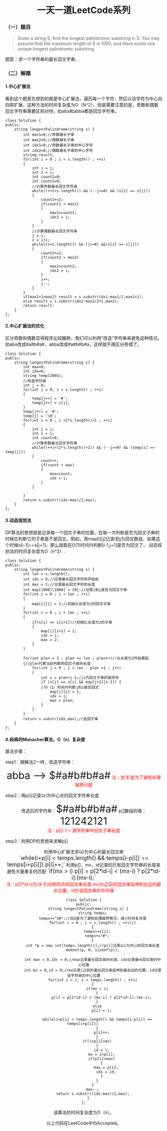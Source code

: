 # <center>一天一道LeetCode系列<center/>
### （一）题目

> Given a string S, find the longest palindromic substring in S. You may
> assume that the maximum length of S is 1000, and there exists one
> unique longest palindromic substring.

题意：求一个字符串的最长回文字串。

### （二）解题
#### 1.中心扩展法
看到这个题首先想到的就是中心扩展法，遍历每一个字符，然后以该字符为中心向四周扩展，这种方法的时间复杂度为O（N^2），但是需要注意的是，奇数和偶数回文字符串需要区别对待，如aba和abba都是回文字符串。
```
class Solution {
public:
    string longestPalindrome(string s) {
        int max1=0;//奇数最长子串
        int max2=0;//偶数最长子串
        int idx1=0;//奇数最长子串的中心字符
        int idx2=0;//偶数最长子串的中心字符
        string result;
        for(int i = 0 ; i < s.length() ; ++i)
        {
            int j = i;
            int z = i;
            int count1=0;
            int count2=0;
            //计算奇数最长回文字符串
            while((++z<s.length()) && (--j>=0) && (s[z] == s[j]))
            {
                count1+=2;
                if(count1 > max1) 
                {
                    max1=count1;
                    idx1 = i;
                }
            } 
            //计算偶数最长回文字符串
            j = i;
            z = i+1;
            while((z<s.length()) && (j>=0) &&(s[z] == s[j]))
            {
                count2+=2;
                if(count2 > max2) 
                {
                    max2=count2;
                    idx2 = i;
                }
                z++;
                j--;
            }
        }
        if(max1+1>max2) result = s.substr(idx1-max1/2,max1+1);
        else result = s.substr(idx2-max2/2+1,max2);
        return result;
    }
};
```
#### 2.中心扩展法的优化
区分奇数和偶数显得程序比较臃肿，我们可以利用“改造“字符串来避免这种情况。如aba改成#a#b#a#，abba改成#a#b#b#a，这样就不用区分奇偶了。
```
class Solution {
public:
    string longestPalindrome(string s) {
        int max=0;
        int idx=0;
        string temp[2005];
        //改造字符串
        int j = 0;
        for(int i = 0; i < s.length() ; ++i)
        {
            temp[j++] = '#';
            temp[j++] = s[i];
        }
        temp[j++] = '#';
        temp[j] = '\0';
        for(int i = 0 ; i <2*s.length()+1 ; ++i)
        {
            int j = i;
            int z = i;
            int count=0;
            //计算奇数最长回文字符串
            while((++z<(2*s.length()+1)) && (--j>=0) && (temp[z] == temp[j]))
            {
                count++;
                if(count > max) 
                {
                    max=count;
                    idx = i;
                }
            } 
           
        }
        return s.substr((idx-max)/2,max);
    }
};
```
#### 3.动态规划法
DP算法的思想就是记录每一个回文子串的位置，在每一次判断是否为回文子串的时候先判断它的子串是不是回文，例如，用map[i][j]记录i到j为回文数组，如果这个时候s[i-1]==s[j+1]，那么就能在O(1)时间内判断[i-1,j+1]是否为回文了。
动态规划法的时间复杂度为O（n^2）.

```
class Solution {
public:
    string longestPalindrome(string s) {
        int len = s.length();
        int idx = 0;//记录最长回文字符的开始处
        int max = 1;//记录最长回文字符的长度
        int map[1000][1000] = {0};//记录i到j是否为回文子串
        for(int i = 0 ; i < len ; ++i)
        {
            map[i][i] = 1;//初始化长度为1的回文子串
        }
        for(int i = 0 ; i < len ; ++i)
        {
            if(s[i] == s[i+1])//初始化长度为2的子串
            {
                map[i][i+1] = 1;
                idx = i;
                max = 2;
            }
        }
        
        for(int plen = 3 ; plen <= len ; plen++)//从长度为3开始算起
        {//plen代表当前判断的回文子串的长度
            for(int j = 0 ; j < len - plen +1 ; j++)
            {
                int z = plen+j-1;//z为回文子串的尾序号
                if (s[j] == s[z] && map[j+1][z-1]) {
                //O（1）时间内判断j到z是否回文
                    map[j][z] = 1;
                    idx = j;
                    max = plen;    
                }
            }
        }
        return s.substr(idx,max);//返回子串
    }
};
```
#### 4.经典的Manacher算法，O（n）复杂度
算法步骤：

step1：跟解法2一样，改造字符串：
<center><font size=6>abba  -->  $#a#b#b#a#</font>     
<font color=red>注：加'$'是为了避免处理越界问题</font></center>

step2：用p[i]记录以i为中心点的回文字符串长度
<center>改造后的字符串：<font size=6>$#a#b#b#a#</font> 
p[]数组的值：<font size=6>121242121</font></center>
<center><font color=red>注：p[i]-1 = 源字符串中回文子串长度</font></center>

step3：利用DP的思想来求解p[]
<center>利用中心扩展法求以i为中心的最长回文串
<center><font size=4>`while(i+p[i] < temps.length() && temps[i-p[i]] == temps[i+p[i]]) p[i]++;`</font> 
利用p[]，mx，id记录的已有回文字符串的长度来避免大量重复的匹配
<font size=4>`if(mx > i)  p[i] = p[2*id-i] < (mx-i) ? p[2*id-i]:(mx-i);`</font></center>
<center><font color=red>注：p[2*id-i]为i关于j对称的点的回文串长度</font>
<font color=red>mx为i之前的回文串延伸到右边的最长位置，id为该回文串的中间值</font></center>
    
```
class Solution {
public:
    string longestPalindrome(string s) {
        string temps;
    	temps+="$#";//加$是为了避免处理越界情况，减小时间复杂度
    	for(int i = 0 ; i < s.length() ; ++i)//
    	{
    		temps+=s[i];
    		temps+="#";
    	}
    	int *p = new int[temps.length()];//p[i]记录以i为中心的回文串长度
    	memset(p, 0, sizeof(p));
    
    	int max = 0,idx = 0;//max记录最长回文串的长度，idx记录最长回文串的中心位置
    	int mx = 0,id = 0;//mx记录i之前的最长回文串延伸到最右边的位置，id记录该字符串的中心位置
    	for(int i = 1; i < temps.length() ; ++i)
    	{
    		if(mx > i)
    		{
    			p[i] = p[2*id-i] < (mx-i) ? p[2*id-i]:(mx-i);
    		}
    		else
    			p[i] = 1;
    
    		while(i+p[i] < temps.length() && temps[i-p[i]] == temps[i+p[i]]) 
    		{
    			p[i]++;
    		}
    		if(i+p[i]>mx)
    		{
    			id = i;
    			mx = i+p[i];
    			if(p[i]>max)
    			{
    				max = p[i];
    				idx = id;
    			}
    		}
    	}
    	max--;
        return s.substr((idx-max)/2,max);
    }
};
```
该算法的时间复杂度为O（n）。


以上代码在LeetCode中均Accepted。
